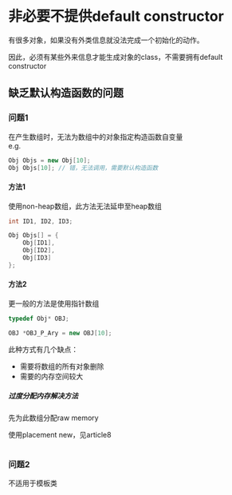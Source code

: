 # 非必要不提供default constructor

有很多对象，如果没有外类信息就没法完成一个初始化的动作。

因此，必须有某些外来信息才能生成对象的class，不需要拥有default constructor

## 缺乏默认构造函数的问题

### 问题1
在产生数组时，无法为数组中的对象指定构造函数自变量  
e.g.
```c++
Obj Objs = new Obj[10];
Obj Objs[10]; // 错，无法调用，需要默认构造函数
```

#### 方法1
使用non-heap数组，此方法无法延申至heap数组
```c++
int ID1, ID2, ID3;

Obj Objs[] = {
    Obj[ID1],
    Obj[ID2],
    Obj[ID3]    
};
```

#### 方法2
更一般的方法是使用指针数组
```c++
typedef Obj* OBJ;

OBJ *OBJ_P_Ary = new OBJ[10];
```

此种方式有几个缺点：
- 需要将数组的所有对象删除
- 需要的内存空间较大

##### 过度分配内存解决方法
先为此数组分配raw memory

使用placement new，见article8
```c++

```

### 问题2
不适用于模板类

